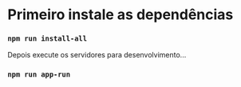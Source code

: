 # Primeiro instale as dependências

### `npm run install-all`

Depois execute os servidores para desenvolvimento...

### `npm run app-run`